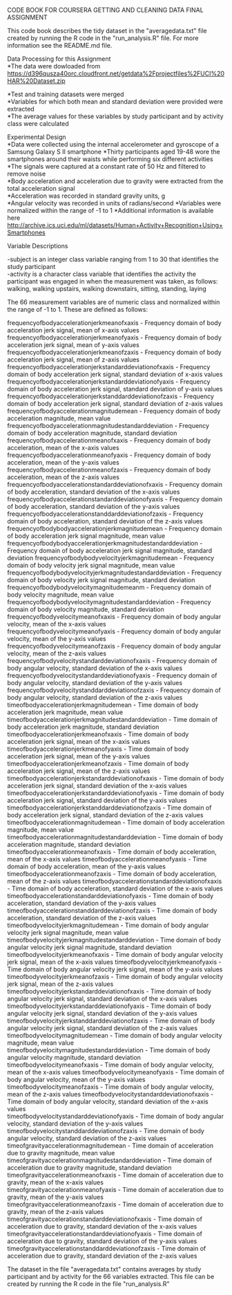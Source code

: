 CODE BOOK FOR COURSERA GETTING AND CLEANING DATA FINAL ASSIGNMENT				
				
This code book describes the tidy dataset in the "averagedata.txt" file created by running the R code
in the "run_analysis.R" file. For more information see the README.md file.
				
Data Processing for this Assignment				
*The data were dowloaded from
	https://d396qusza40orc.cloudfront.net/getdata%2Fprojectfiles%2FUCI%20HAR%20Dataset.zip				

*Test and training datasets were merged				
*Variables for which both mean and standard deviation were provided were extracted		
*The average values for these variables by study participant and by activity class were calculated	
				
Experimental Design				
*Data were collected using the internal accelerometer and gyroscope of a Samsung Galaxy S II smartphone
*Thirty participants aged 19-48 wore the smartphones around their waists while performing six different activities
*The signals were captured at a constant rate of 50 Hz and filtered to remove noise				
*Body acceleration and acceleration due to gravity were extracted from the total acceleration signal			
*Acceleration was recorded in standard gravity units, g				
*Angular velocity was recorded in units of radians/second
*Variables were normalized within the range of -1 to 1
*Additional information is available here
	http://archive.ics.uci.edu/ml/datasets/Human+Activity+Recognition+Using+Smartphones						

Variable Descriptions				
				
-subject is an integer class variable ranging from 1 to 30 that identifies the study participant	
-activity is a character class variable that identifies the activity the participant was engaged in when the measurement
was taken, as follows: walking, walking upstairs, walking downstairs, sitting, standing, laying

The 66 measurement variables are of numeric class and normalized within the range of -1 to 1. These are defined as follows:
				
frequencyofbodyaccelerationjerkmeanofxaxis - Frequency domain of body acceleration jerk signal, mean of x-axis values
frequencyofbodyaccelerationjerkmeanofyaxis - Frequency domain of body acceleration jerk signal, mean of y-axis values
frequencyofbodyaccelerationjerkmeanofzaxis - Frequency domain of body acceleration jerk signal, mean of z-axis values
frequencyofbodyaccelerationjerkstandarddeviationofxaxis - Frequency domain of body acceleration jerk signal, standard deviation of x-axis values
frequencyofbodyaccelerationjerkstandarddeviationofyaxis - Frequency domain of body acceleration jerk signal, standard deviation of y-axis values
frequencyofbodyaccelerationjerkstanddarddeviationofzaxis - Frequency domain of body acceleration jerk signal, standard deviation of z-axis values
frequencyofbodyaccelerationmagnitudemean - Frequency domain of body acceleration magnitude, mean value	
frequencyofbodyaccelerationmagnitudestandarddeviation - Frequency domain of body acceleration magnitude, standard deviation	
frequencyofbodyaccelerationmeanofxaxis - Frequency domain of body acceleration, mean of the x-axis values	
frequencyofbodyaccelerationmeanofyaxis - Frequency domain of body acceleration, mean of the y-axis values
frequencyofbodyaccelerationmeanofzaxis - Frequency domain of body acceleration, mean of the z-axis values
frequencyofbodyaccelerationstandarddeviationofxaxis - Frequency domain of body acceleration, standard deviation of the x-axis values
frequencyofbodyaccelerationstandarddeviationofyaxis - Frequency domain of body acceleration, standard deviation of the y-axis values	
frequencyofbodyaccelerationstanddarddeviationofzaxis - Frequency domain of body acceleration, standard deviation of the z-axis values	
frequencyofbodybodyaccelerationjerkmagnitudemean - Frequency domain of body acceleration jerk signal magnitude, mean value	
frequencyofbodybodyaccelerationjerkmagnitudestandarddeviation - Frequency domain of body acceleration jerk signal magnitude, standard deviation	
frequencyofbodybodyvelocityjerkmagnitudemean - Frequency domain of body velocity jerk signal magnitude, mean value	
frequencyofbodybodyvelocityjerkmagnitudestandarddeviation - Frequency domain of body velocity jerk signal magnitude, standard deviation	
frequencyofbodybodyvelocitymagnitudemeanm - Frequency domain of body velocity magnitude, mean value	
frequencyofbodybodyvelocitymagnitudestandarddeviation - Frequency domain of body velocity magnitude, standard deviation
frequencyofbodyvelocitymeanofxaxis - Frequency domain of body angular velocity, mean of the x-axis values	
frequencyofbodyvelocitymeanofyaxis - Frequency domain of body angular velocity, mean of the y-axis values	
frequencyofbodyvelocitymeanofzaxis - Frequency domain of body angular velocity, mean of the z-axis values	
frequencyofbodyvelocitystandarddeviationofxaxis - Frequency domain of body angular velocity, standard deviation of the x-axis values	
frequencyofbodyvelocitystandarddeviationofyaxis - Frequency domain of body angular velocity, standard deviation of the y-axis values	
frequencyofbodyvelocitystanddarddeviationofzaxis - Frequency domain of body angular velocity, standard deviation of the z-axis values	
timeofbodyaccelerationjerkmagnitudemean - Time domain of body acceleration jerk magnitude, mean value	
timeofbodyaccelerationjerkmagnitudestandarddeviation - Time domain of body acceleration jerk magnitude, standard deviation	
timeofbodyaccelerationjerkmeanofxaxis - Time domain of body acceleration jerk signal, mean of the x-axis values	
timeofbodyaccelerationjerkmeanofyaxis - Time domain of body acceleration jerk signal, mean of the y-axis values	
timeofbodyaccelerationjerkmeanofzaxis - Time domain of body acceleration jerk signal, mean of the z-axis values	
timeofbodyaccelerationjerkstandarddeviationofxaxis - Time domain of body acceleration jerk signal, standard deviation of the x-axis values	
timeofbodyaccelerationjerkstandarddeviationofyaxis - Time domain of body acceleration jerk signal, standard deviation of the y-axis values	
timeofbodyaccelerationjerkstanddarddeviationofzaxis - Time domain of body acceleration jerk signal, standard deviation of the z-axis values	
timeofbodyaccelerationmagnitudemean - Time domain of body acceleration magnitude, mean value	
timeofbodyaccelerationmagnitudestandarddeviation - Time domain of body acceleration magnitude, standard deviation	
timeofbodyaccelerationmeanofxaxis - Time domain of body acceleration, mean of the x-axis values	
timeofbodyaccelerationmeanofyaxis  - Time domain of body acceleration, mean of the y-axis values	
timeofbodyaccelerationmeanofzaxis - Time domain of body acceleration, mean of the z-axis values	
timeofbodyaccelerationstandarddeviationofxaxis - Time domain of body acceleration, standard deviation of the x-axis values	
timeofbodyaccelerationstandarddeviationofyaxis - Time domain of body acceleration, standard deviation of the y-axis values	
timeofbodyaccelerationstanddarddeviationofzaxis - Time domain of body acceleration, standard deviation of the z-axis values	
timeofbodyvelocityjerkmagnitudemean - Time domain of body angular velocity jerk signal magnitude, mean value	
timeofbodyvelocityjerkmagnitudestandarddeviation - Time domain of body angular velocity jerk signal magnitude, standard deviation	
timeofbodyvelocityjerkmeanofxaxis - Time domain of body angular velocity jerk signal, mean of the x-axis values	
timeofbodyvelocityjerkmeanofyaxis - Time domain of body angular velocity jerk signal, mean of the y-axis values	
timeofbodyvelocityjerkmeanofzaxis - Time domain of body angular velocity jerk signal, mean of the z-axis values	
timeofbodyvelocityjerkstandarddeviationofxaxis - Time domain of body angular velocity jerk signal, standard deviation of the x-axis values	
timeofbodyvelocityjerkstandarddeviationofyaxis - Time domain of body angular velocity jerk signal, standard deviation of the y-axis values	
timeofbodyvelocityjerkstanddarddeviationofzaxis - Time domain of body angular velocity jerk signal, standard deviation of the z-axis values	
timeofbodyvelocitymagnitudemean - Time domain of body angular velocity magnitude, mean value	
timeofbodyvelocitymagnitudestandarddeviation - Time domain of body angular velocity magnitude, standard deviation	
timeofbodyvelocitymeanofxaxis - Time domain of body angular velocity, mean of the x-axis values	
timeofbodyvelocitymeanofyaxis - Time domain of body angular velocity, mean of the y-axis values	
timeofbodyvelocitymeanofzaxis - Time domain of body angular velocity, mean of the z-axis values	
timeofbodyvelocitystandarddeviationofxaxis - Time domain of body angular velocity, standard deviation of the x-axis values	
timeofbodyvelocitystandarddeviationofyaxis - Time domain of body angular velocity, standard deviation of the y-axis values	
timeofbodyvelocitystanddarddeviationofzaxis - Time domain of body angular velocity, standard deviation of the z-axis values	
timeofgravityaccelerationmagnitudemean - Time domain of acceleration due to gravity magnitude, mean value	
timeofgravityaccelerationmagnitudestandarddeviation - Time domain of acceleration due to gravity magnitude, standard deviation	
timeofgravityaccelerationmeanofxaxis - Time domain of acceleration due to gravity, mean of the x-axis values 	
timeofgravityaccelerationmeanofyaxis - Time domain of acceleration due to gravity, mean of the y-axis values 	
timeofgravityaccelerationmeanofzaxis - Time domain of acceleration due to gravity, mean of the z-axis values 	
timeofgravityaccelerationstandarddeviationofxaxis - Time domain of acceleration due to gravity, standard deviation of the x-axis values timeofgravityaccelerationstandarddeviationofyaxis - Time domain of acceleration due to gravity, standard deviation of the y-axis values 
timeofgravityaccelerationstanddarddeviationofzaxis - Time domain of acceleration due to gravity, standard deviation of the z-axis values

The dataset in the file "averagedata.txt" contains averages by study participant and by activity for the 66 variables extracted.
This file can be created by running the R code in the file "run_analysis.R"			

